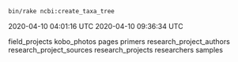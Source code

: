 
```bash
bin/rake ncbi:create_taxa_tree
 ```

2020-04-10 04:01:16 UTC
2020-04-10 09:36:34 UTC

field_projects
kobo_photos
pages
primers
research_project_authors
research_project_sources
research_projects
researchers
samples



